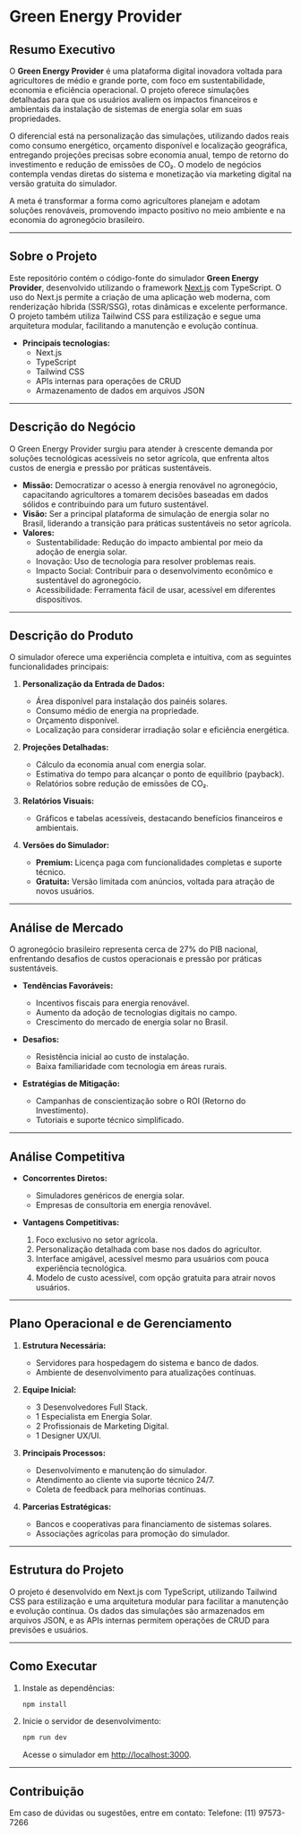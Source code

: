 # Green Energy Provider

## Resumo Executivo

O **Green Energy Provider** é uma plataforma digital inovadora voltada para agricultores de médio e grande porte, com foco em sustentabilidade, economia e eficiência operacional. O projeto oferece simulações detalhadas para que os usuários avaliem os impactos financeiros e ambientais da instalação de sistemas de energia solar em suas propriedades.

O diferencial está na personalização das simulações, utilizando dados reais como consumo energético, orçamento disponível e localização geográfica, entregando projeções precisas sobre economia anual, tempo de retorno do investimento e redução de emissões de CO₂. O modelo de negócios contempla vendas diretas do sistema e monetização via marketing digital na versão gratuita do simulador.

A meta é transformar a forma como agricultores planejam e adotam soluções renováveis, promovendo impacto positivo no meio ambiente e na economia do agronegócio brasileiro.

---

## Sobre o Projeto

Este repositório contém o código-fonte do simulador **Green Energy Provider**, desenvolvido utilizando o framework [Next.js](https://nextjs.org/) com TypeScript. O uso do Next.js permite a criação de uma aplicação web moderna, com renderização híbrida (SSR/SSG), rotas dinâmicas e excelente performance. O projeto também utiliza Tailwind CSS para estilização e segue uma arquitetura modular, facilitando a manutenção e evolução contínua.

- **Principais tecnologias:**
  - Next.js
  - TypeScript
  - Tailwind CSS
  - APIs internas para operações de CRUD
  - Armazenamento de dados em arquivos JSON

---

## Descrição do Negócio

O Green Energy Provider surgiu para atender à crescente demanda por soluções tecnológicas acessíveis no setor agrícola, que enfrenta altos custos de energia e pressão por práticas sustentáveis.

- **Missão:** Democratizar o acesso à energia renovável no agronegócio, capacitando agricultores a tomarem decisões baseadas em dados sólidos e contribuindo para um futuro sustentável.
- **Visão:** Ser a principal plataforma de simulação de energia solar no Brasil, liderando a transição para práticas sustentáveis no setor agrícola.
- **Valores:**
  - Sustentabilidade: Redução do impacto ambiental por meio da adoção de energia solar.
  - Inovação: Uso de tecnologia para resolver problemas reais.
  - Impacto Social: Contribuir para o desenvolvimento econômico e sustentável do agronegócio.
  - Acessibilidade: Ferramenta fácil de usar, acessível em diferentes dispositivos.

---

## Descrição do Produto

O simulador oferece uma experiência completa e intuitiva, com as seguintes funcionalidades principais:

1. **Personalização da Entrada de Dados:**

   - Área disponível para instalação dos painéis solares.
   - Consumo médio de energia na propriedade.
   - Orçamento disponível.
   - Localização para considerar irradiação solar e eficiência energética.

2. **Projeções Detalhadas:**

   - Cálculo da economia anual com energia solar.
   - Estimativa do tempo para alcançar o ponto de equilíbrio (payback).
   - Relatórios sobre redução de emissões de CO₂.

3. **Relatórios Visuais:**

   - Gráficos e tabelas acessíveis, destacando benefícios financeiros e ambientais.

4. **Versões do Simulador:**
   - **Premium:** Licença paga com funcionalidades completas e suporte técnico.
   - **Gratuita:** Versão limitada com anúncios, voltada para atração de novos usuários.

---

## Análise de Mercado

O agronegócio brasileiro representa cerca de 27% do PIB nacional, enfrentando desafios de custos operacionais e pressão por práticas sustentáveis.

- **Tendências Favoráveis:**

  - Incentivos fiscais para energia renovável.
  - Aumento da adoção de tecnologias digitais no campo.
  - Crescimento do mercado de energia solar no Brasil.

- **Desafios:**

  - Resistência inicial ao custo de instalação.
  - Baixa familiaridade com tecnologia em áreas rurais.

- **Estratégias de Mitigação:**
  - Campanhas de conscientização sobre o ROI (Retorno do Investimento).
  - Tutoriais e suporte técnico simplificado.

---

## Análise Competitiva

- **Concorrentes Diretos:**

  - Simuladores genéricos de energia solar.
  - Empresas de consultoria em energia renovável.

- **Vantagens Competitivas:**
  1. Foco exclusivo no setor agrícola.
  2. Personalização detalhada com base nos dados do agricultor.
  3. Interface amigável, acessível mesmo para usuários com pouca experiência tecnológica.
  4. Modelo de custo acessível, com opção gratuita para atrair novos usuários.

---

## Plano Operacional e de Gerenciamento

1. **Estrutura Necessária:**

   - Servidores para hospedagem do sistema e banco de dados.
   - Ambiente de desenvolvimento para atualizações contínuas.

2. **Equipe Inicial:**

   - 3 Desenvolvedores Full Stack.
   - 1 Especialista em Energia Solar.
   - 2 Profissionais de Marketing Digital.
   - 1 Designer UX/UI.

3. **Principais Processos:**

   - Desenvolvimento e manutenção do simulador.
   - Atendimento ao cliente via suporte técnico 24/7.
   - Coleta de feedback para melhorias contínuas.

4. **Parcerias Estratégicas:**
   - Bancos e cooperativas para financiamento de sistemas solares.
   - Associações agrícolas para promoção do simulador.

---

## Estrutura do Projeto

O projeto é desenvolvido em Next.js com TypeScript, utilizando Tailwind CSS para estilização e uma arquitetura modular para facilitar a manutenção e evolução contínua. Os dados das simulações são armazenados em arquivos JSON, e as APIs internas permitem operações de CRUD para previsões e usuários.

---

## Como Executar

1. Instale as dependências:
   ```sh
   npm install
   ```
2. Inicie o servidor de desenvolvimento:
   ```sh
   npm run dev
   ```
   Acesse o simulador em [http://localhost:3000](http://localhost:3000).

---

## Contribuição

Em caso de dúvidas ou sugestões, entre em contato:
Telefone: (11) 97573-7266
